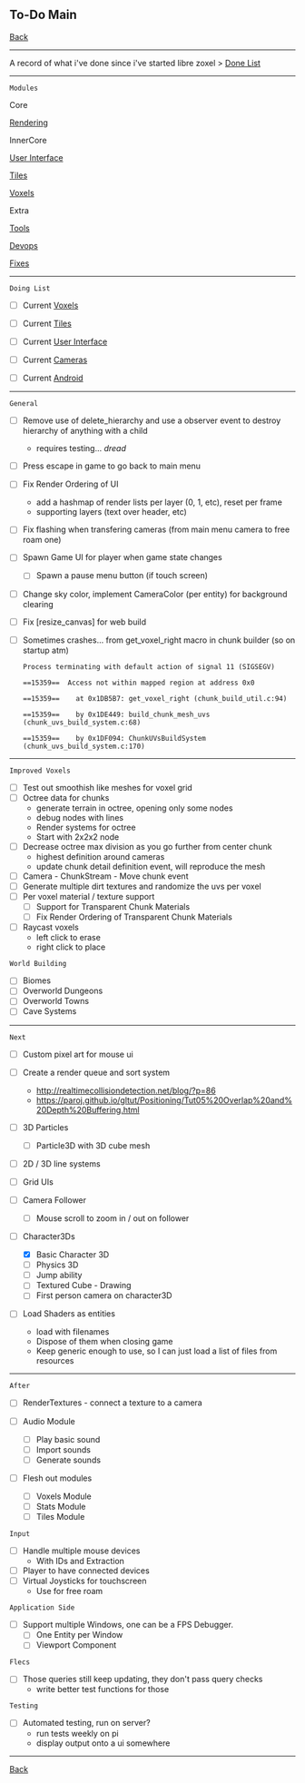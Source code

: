 To-Do Main
-----

[Back](../../readme.md)

-----

A record of what i've done since i've started libre zoxel > [Done List](todo-done.md)

-----

`Modules`

Core

[Rendering](todo-rendering.md)

InnerCore

[User Interface](todo-ui.md)

[Tiles](todo-tiles.md)

[Voxels](todo-voxels.md)

Extra

[Tools](todo-tools.md)

[Devops](todo-devops.md)

[Fixes](todo-fixes.md)

-----

`Doing List`

- [ ] Current [Voxels](todo-voxels.md)

- [ ] Current [Tiles](todo-tiles.md)

- [ ] Current [User Interface](todo-ui.md)

- [ ] Current [Cameras](todo-cameras.md)

- [ ] Current [Android](todo-android.md)

-----

`General`

- [ ] Remove use of delete_hierarchy and use a observer event to destroy hierarchy of anything with a child
    - requires testing... *dread*
- [ ] Press escape in game to go back to main menu
- [ ] Fix Render Ordering of UI
    - add a hashmap of render lists per layer (0, 1, etc), reset per frame
    - supporting layers (text over header, etc)
- [ ] Fix flashing when transfering cameras (from main menu camera to free roam one)
- [ ] Spawn Game UI for player when game state changes
    - [ ] Spawn a pause menu button (if touch screen)
- [ ] Change sky color, implement CameraColor (per entity) for background clearing
- [ ] Fix [resize_canvas] for web build
- [ ] Sometimes crashes... from get_voxel_right macro in chunk builder (so on startup atm)
    
    `Process terminating with default action of signal 11 (SIGSEGV)`

    `==15359==  Access not within mapped region at address 0x0`

    `==15359==    at 0x1DB5B7: get_voxel_right (chunk_build_util.c:94)`

    `==15359==    by 0x1DE449: build_chunk_mesh_uvs (chunk_uvs_build_system.c:68)`
    
    `==15359==    by 0x1DF094: ChunkUVsBuildSystem (chunk_uvs_build_system.c:170)`


-----

`Improved Voxels`

- [ ] Test out smoothish like meshes for voxel grid
- [ ] Octree data for chunks
    - generate terrain in octree, opening only some nodes
    - debug nodes with lines
    - Render systems for octree
    - Start with 2x2x2 node
- [ ] Decrease octree max division as you go further from center chunk
    - highest definition around cameras
    - update chunk detail definition event, will reproduce the mesh
- [ ] Camera - ChunkStream - Move chunk event
- [ ] Generate multiple dirt textures and randomize the uvs per voxel
- [ ] Per voxel material / texture support
    - [ ] Support for Transparent Chunk Materials
    - [ ] Fix Render Ordering of Transparent Chunk Materials
- [ ] Raycast voxels
    - left click to erase
    - right click to place

`World Building`

- [ ] Biomes
- [ ] Overworld Dungeons
- [ ] Overworld Towns
- [ ] Cave Systems

-----

`Next`

- [ ] Custom pixel art for mouse ui

- [ ] Create a render queue and sort system
    - http://realtimecollisiondetection.net/blog/?p=86
    - https://paroj.github.io/gltut/Positioning/Tut05%20Overlap%20and%20Depth%20Buffering.html

- [ ] 3D Particles
    - [ ] Particle3D with 3D cube mesh

- [ ] 2D / 3D line systems
- [ ] Grid UIs

- [ ] Camera Follower
    - [ ] Mouse scroll to zoom in / out on follower
    
- [ ] Character3Ds
    - [x] Basic Character 3D
    - [ ] Physics 3D
    - [ ] Jump ability
    - [ ] Textured Cube - Drawing
    - [ ] First person camera on character3D

- [ ] Load Shaders as entities
    - load with filenames
    - Dispose of them when closing game
    - Keep generic enough to use, so I can just load a list of files from resources

-----

`After`

- [ ] RenderTextures - connect a texture to a camera

- [ ] Audio Module
    - [ ] Play basic sound
    - [ ] Import sounds
    - [ ] Generate sounds

- [ ] Flesh out modules
    - [ ] Voxels Module
    - [ ] Stats Module
    - [ ] Tiles Module

`Input`

- [ ] Handle multiple mouse devices
    - With IDs and Extraction
- [ ] Player to have connected devices
- [ ] Virtual Joysticks for touchscreen
    - Use for free roam

`Application Side`

- [ ] Support multiple Windows, one can be a FPS Debugger.
    - [ ] One Entity per Window
    - [ ] Viewport Component

`Flecs`

- [ ] Those queries still keep updating, they don't pass query checks
    - write better test functions for those

`Testing`

- [ ] Automated testing, run on server?
    - run tests weekly on pi
    - display output onto a ui somewhere

-----

[Back](../../readme.md)